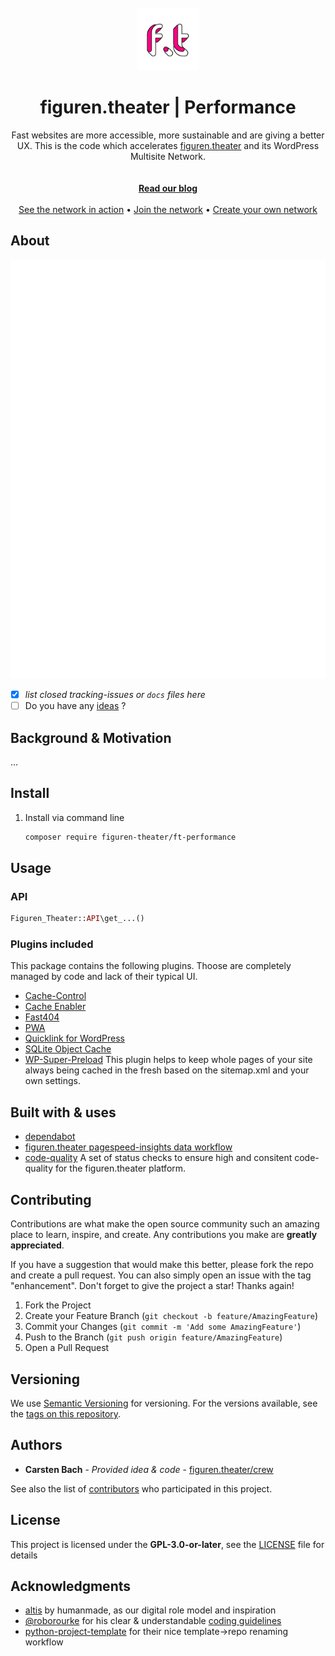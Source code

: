 <!-- PROJECT LOGO -->
<br />
<div align="center">
  <a href="https://github.com/figuren-theater/ft-performance">
    <img src="https://raw.githubusercontent.com/figuren-theater/logos/main/favicon.png" alt="figuren.theater Logo" width="100" height="100">
  </a>

  <h1 align="center">figuren.theater | Performance</h1>

  <p align="center">
    Fast websites are more accessible, more sustainable and are giving a better UX. This is the code which accelerates <a href="https://figuren.theater">figuren.theater</a> and its WordPress Multisite Network.
    <br /><br /><br />
    <a href="https://meta.figuren.theater/blog"><strong>Read our blog</strong></a>
    <br />
    <br />
    <a href="https://figuren.theater">See the network in action</a>
    •
    <a href="https://mein.figuren.theater">Join the network</a>
    •
    <a href="https://websites.fuer.figuren.theater">Create your own network</a>
  </p>
</div>

## About

![](https://raw.githubusercontent.com/figuren-theater/.github/main/assets/pagespeed-figuren.theater.svg)


* [x] *list closed tracking-issues or `docs` files here*
* [ ] Do you have any [ideas](https://github.com/figuren-theater/ft-performance/issues/new) ?

## Background & Motivation

...

## Install

1. Install via command line
	```sh
	composer require figuren-theater/ft-performance
	```

## Usage

### API

```php
Figuren_Theater::API\get_...()
```

### Plugins included

This package contains the following plugins.
Thoose are completely managed by code and lack of their typical UI.

* [Cache-Control](https://github.com/carstingaxion/wordpress-cache-control)
* [Cache Enabler](https://wordpress.org/plugins/cache-enabler/#developers)
* [Fast404](https://wordpress.org/plugins/fast404/#developers)
* [PWA](https://wordpress.org/plugins/pwa/#developers)
* [Quicklink for WordPress](https://wordpress.org/plugins/quicklink/#developers)
* [SQLite Object Cache](https://wordpress.org/plugins/sqlite-object-cache/#developers)
* [WP-Super-Preload](https://github.com/carstingaxion/WP-Super-Preload)
    This plugin helps to keep whole pages of your site always being cached in the fresh based on the sitemap.xml and your own settings.


## Built with & uses

  - [dependabot](/.github/dependabot.yml)
  - [figuren.theater pagespeed-insights data workflow ](https://github.com/figuren-theater/.github/actions/workflows/pagespeed-insights.yml)
  - [code-quality](https://github.com/figuren-theater/code-quality/)
     A set of status checks to ensure high and consitent code-quality for the figuren.theater platform.

## Contributing

Contributions are what make the open source community such an amazing place to learn, inspire, and create. Any contributions you make are **greatly appreciated**.

If you have a suggestion that would make this better, please fork the repo and create a pull request. You can also simply open an issue with the tag "enhancement".
Don't forget to give the project a star! Thanks again!

1. Fork the Project
2. Create your Feature Branch (`git checkout -b feature/AmazingFeature`)
3. Commit your Changes (`git commit -m 'Add some AmazingFeature'`)
4. Push to the Branch (`git push origin feature/AmazingFeature`)
5. Open a Pull Request


## Versioning

We use [Semantic Versioning](http://semver.org/) for versioning. For the versions
available, see the [tags on this repository](https://github.com/figuren-theater/ft-performance/tags).

## Authors

  - **Carsten Bach** - *Provided idea & code* - [figuren.theater/crew](https://figuren.theater/crew/)

See also the list of [contributors](https://github.com/figuren-theater/ft-performance/contributors)
who participated in this project.

## License

This project is licensed under the **GPL-3.0-or-later**, see the [LICENSE](/LICENSE) file for details

## Acknowledgments

  - [altis](https://github.com/search?q=org%3Ahumanmade+altis) by humanmade, as our digital role model and inspiration
  - [@roborourke](https://github.com/roborourke) for his clear & understandable [coding guidelines](https://docs.altis-dxp.com/guides/code-review/standards/)
  - [python-project-template](https://github.com/rochacbruno/python-project-template) for their nice template->repo renaming workflow
